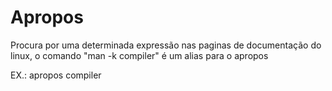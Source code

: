 # Apropos

Procura por uma determinada expressão nas paginas de documentação do linux, o comando "man -k compiler" é um alias para o apropos

EX.: apropos compiler